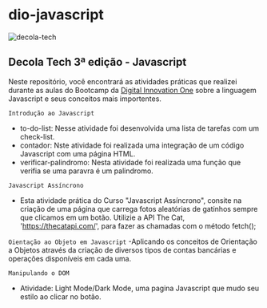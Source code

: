 # dio-javascript
![decola-tech](https://user-images.githubusercontent.com/60412898/174503782-879f0afb-1c84-499a-b492-d0983893a137.png)



## Decola Tech 3ª edição - Javascript
Neste repositório, você encontrará as atividades práticas que realizei durante as aulas do Bootcamp da [Digital Innovation One](https://www.dio.me/) sobre a linguagem Javascript e seus conceitos mais importentes.

 ``Introdução ao Javascript``
- to-do-list: Nesse atividade foi desenvolvida uma lista de tarefas com um check-list.
- contador: Nste atividade foi realizada uma integração de um código Javascript com uma página HTML.
- verificar-palindromo: Nesta atividade foi realizada uma função que verifia se uma paravra é um palindromo.


 ``Javascript Assíncrono``
- Esta atividade prática do Curso "Javascript Assíncrono", consite na criação de uma página que carrega fotos aleatórias de gatinhos sempre que clicamos em um botão.
Utilizie a API The Cat, 'https://thecatapi.com/', para fazer as chamadas com o método fetch();


``Oientação ao Objeto em Javascript``
-Aplicando os conceitos de Orientação a Objetos através da criação de diversos tipos de contas bancárias e operações disponíveis em cada uma.

``Manipulando o DOM``
- Atividade: Light Mode/Dark Mode, uma pagina Javascript que mudo seu estilo ao clicar no botão.
